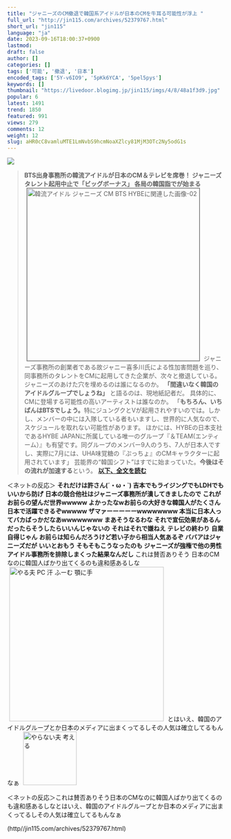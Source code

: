 ```yaml
---
title: "ジャニーズのCM撤退で韓国系アイドルが日本のCMを牛耳る可能性が浮上 "
full_url: "http://jin115.com/archives/52379767.html"
short_url: "jin115"
language: "ja"
date: 2023-09-16T18:00:37+0900
lastmod: 
draft: false
author: []
categories: []
tags: ['可能', '撤退', '日本']
encoded_tags: ['5Y-v6IO9', '5pKk6YCA', '5pel5pys']
keywords: []
thumbnail: "https://livedoor.blogimg.jp/jin115/imgs/4/8/48a1f3d9.jpg"
popular: 6
latest: 1491
trend: 1850
featured: 991
views: 279
comments: 12
weight: 12
slug: aHR0cC8vamluMTE1LmNvbS9hcmNoaXZlcy81MjM3OTc2Ny5odG1s
---
```


![](https://livedoor.blogimg.jp/jin115/imgs/4/8/48a1f3d9.jpg)

<div><a name='more'></a> <blockquote><b>BTS出身事務所の韓流アイドルが日本のCM＆テレビを席巻！ ジャニーズタレント起用中止で「ビッグボーナス」 各局の韓国詣でが始まる</b> <img src='https//livedoor.blogimg.jp/jin115/imgs/7/1/716709e5.png' width='400' border='1' hspace='5' class='pict' alt='韓流アイドル ジャニーズ CM BTS HYBEに関連した画像-02'> ジャニーズ事務所の創業者である故ジャニー喜多川氏による性加害問題を巡り、同事務所のタレントをCMに起用してきた企業が、次々と撤退している。 ジャニーズのあけた穴を埋めるのは誰になるのか。 <b>「間違いなく韓国のアイドルグループでしょうね」</b> と語るのは、現地紙記者だ。 具体的に、CMに登場する可能性の高いアーティストは誰なのか。 「<b>もちろん、いちばんはBTSでしょう。</b>特にジュングクとVが起用されやすいのでは。しかし、メンバーの中には入隊している者もいますし、世界的に人気なので、スケジュールを取れない可能性があります。 ほかには、HYBEの日本支社であるHYBE JAPANに所属している唯一のグループ『＆TEAM(エンティーム）』も有望です。同グループのメンバー9人のうち、7人が日本人ですし、実際に7月には、UHA味覚糖の『ぷっちょ』のCMキャラクターに起用されています」 芸能界の“韓国シフト”はすでに始まっていた。<b>今後はその流れが加速する</b>という。 <a href='https//news.yahoo.co.jp/articles/76fdaacf8c45d4117ccbe74dfbae1f7484552032' target='_blank'><b>以下、全文を読む</b></a></blockquote> ＜ネットの反応＞ <b>それだけは許さん(´・ω・`) 吉本でもライジングでもLDHでもいいから防げ</b> <b>日本の競合他社はジャニーズ事務所が潰してきましたので</b> <b>これがお前らの望んだ世界wwwww よかったなwお前らの大好きな韓国人がたくさん日本で活躍できるぞwwwww ザマァーーーーーwwwwwwww 本当に日本人ってバカばっかだなあwwwwwwww</b> <b>まあそうなるわな</b> <b>それで宣伝効果があるんだったらそうしたらいいんじゃないの</b> <b>それはそれで嫌ねえ</b> <b>テレビの終わり</b> <b>自業自得じゃん</b> <b>お前らは知らんだろうけど若い子から相当人気あるぞ ババアはジャニーズだが</b> <b>いいとおもう そもそもこうなったのも ジャニーズが強権で他の男性アイドル事務所を排除しまくった結果なんだし</b> これは賛否ありそう 日本のCMなのに韓国人ばかり出てくるのも違和感あるしな <img src='https//livedoor.blogimg.jp/jin115/imgs/2/0/20ed31b5.gif' alt='やる夫 PC 汗 ふーむ 顎に手' width='358' border='0' hspace='5' class='pict'> とはいえ、韓国のアイドルグループとか日本のメディアに出まくってるしその人気は確立してるもんなぁ <img src='https//livedoor.blogimg.jp/jin115/imgs/1/0/10da390b.gif' alt='やらない夫 考える' width='124' border='0' hspace='5' class='pict'> <p>＜ネットの反応＞これは賛否ありそう日本のCMなのに韓国人ばかり出てくるのも違和感あるしなとはいえ、韓国のアイドルグループとか日本のメディアに出まくってるしその人気は確立してるもんなぁ</p></div>

(http//jin115.com/archives/52379767.html)
